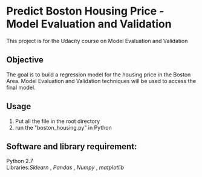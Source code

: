 # Predict Boston Housing Price - Model Evaluation and Validation
This project is for the Udacity course on Model Evaluation and Validation

## Objective
The goal is to build a regression model for the housing price in the Boston Area. Model Evaluation and Validation techniques will be used to access the final model.

## Usage 
1. Put all the file in the root directory 
2. run the "boston_housing.py" in Python

## Software and library requirement:
Python 2.7    
Libraries:_Sklearn_ , _Pandas_ , _Numpy_ , _matplotlib_
